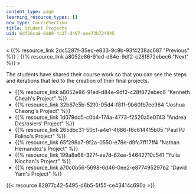 ```yaml
---
content_type: page
learning_resource_types: []
ocw_type: CourseSection
title: Student Projects
uid: 6df56ca8-6d88-4c27-d497-aee73b724945
---
```


« {{% resource_link 2dc5287f-35ed-e833-9c9b-93f4238ac687 "Previous" %}} | {{% resource_link a8052e86-91ed-d84e-9df2-c28f872ebec6 "Next" %}} »

The students have shared their course work so that you can see the steps and iterations that led to the creation of their final projects.

*   {{% resource_link a8052e86-91ed-d84e-9df2-c28f872ebec6 "Kenneth Cheah's Project" %}}
*   {{% resource_link 32b67e5b-5210-05d4-f811-9b60fb7ee964 "Joshua Cheong's Project" %}}
*   {{% resource_link 1d079dd5-c0b4-174a-4773-f2520a5e0743 "Andrea Desrosiers' Project" %}}
*   {{% resource_link 265dbc31-50c1-a4e1-4686-f6c614415b05 "Paul PJ Folino's Project" %}}
*   {{% resource_link 65f298a7-9f2a-0550-e78e-d9fc7ff17ff4 "Nathan Hernandez's Project" %}}
*   {{% resource_link 199a8a68-327f-ee7d-62ee-54642710c541 "Yulia Klochan's Project" %}}
*   {{% resource_link a70c0b56-5698-6d46-0ee2-e877495297b2 "David Yam's Project" %}}

{{< resource 82977c42-5495-d6b5-5f55-ce43414c690a >}}